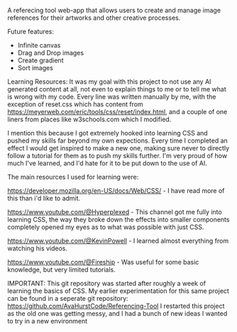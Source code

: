 A referecing tool web-app that allows users to create and manage image references for their artworks and other creative processes.

Future features:

- Infinite canvas
- Drag and Drop images
- Create gradient
- Sort images

Learning Resources:
It was my goal with this project to not use any AI generated content at all, not even to explain things to me or to tell me what is wrong with my code. Every line was written manually by me, with the exception of reset.css which has content from https://meyerweb.com/eric/tools/css/reset/index.html, and a couple of one liners from places like w3schools.com which I modified.

I mention this because I got extremely hooked into learning CSS and pushed my skills far beyond my own expections. Every time I completed an effect I would get inspired to make a new one, making sure never to directly follow a tutorial for them as to push my skills further. I'm very proud of how much I've learned, and I'd hate for it to be put down to the use of AI.

The main resources I used for learning were:

https://developer.mozilla.org/en-US/docs/Web/CSS/ - I have read more of this than i'd like to admit.

https://www.youtube.com/@Hyperplexed - This channel got me fully into learning CSS, the way they broke down the effects into smaller components completely opened my eyes as to what was possible with just CSS.

https://www.youtube.com/@KevinPowell - I learned almost everything from watching his videos.

https://www.youtube.com/@Fireship - Was useful for some basic knowledge, but very limited tutorials.

IMPORTANT:
This git repository was started after roughly a week of learning the basics of CSS. My earlier experimentation for this same project can be found in a seperate git repository: https://github.com/AvaHurstCode/Referencing-Tool
I restarted this project as the old one was getting messy, and I had a bunch of new ideas I wanted to try in a new environment
